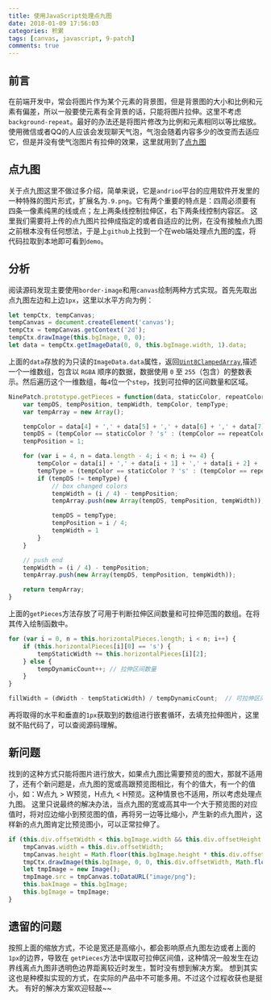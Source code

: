 ```yaml
---
title: 使用JavaScript处理点九图
date: 2018-01-09 17:56:03
categories: 积累
tags: [canvas, javascript, 9-patch]
comments: true
---
```


## 前言

在前端开发中，常会将图片作为某个元素的背景图，但是背景图的大小和比例和元素有偏差，所以一般要使元素有全背景的话，只能将图片拉伸。这里不考虑`background-repeat`。最好的办法还是将图片修改为比例和元素相同以等比缩放。
使用微信或者QQ的人应该会发现聊天气泡，气泡会随着内容多少的改变而去适应它，但是并没有使气泡图片有拉伸的效果，这里就用到了[点九图](https://developer.android.com/guide/topics/graphics/2d-graphics.html#nine-patch)

## 点九图

关于点九图这里不做过多介绍，简单来说，它是`andriod`平台的应用软件开发里的一种特殊的图片形式，扩展名为`.9.png`。它有两个重要的特点是：四周必须要有四条一像素纯黑的线或点；左上两条线控制拉伸区，右下两条线控制内容区。
这里我们需要将上传的点九图片拉伸成指定的或者自适应的比例，在没有接触点九图之前根本没有任何想法，于是上`github`上找到一个在web端处理点九图的[库](https://github.com/chrislondon/9-Patch-Image-for-Websites)，将代码拉取到本地即可看到`demo`。

## 分析

阅读源码发现主要使用`border-image`和用`canvas`绘制两种方式实现。首先先取出点九图左边和上边`1px`，这里以水平方向为例：

```js
let tempCtx, tempCanvas;
tempCanvas = document.createElement('canvas');
tempCtx = tempCanvas.getContext('2d');
tempCtx.drawImage(this.bgImage, 0, 0);
let data = tempCtx.getImageData(0, 0, this.bgImage.width, 1).data;
```

上面的`data`存放的为只读的`ImageData.data`属性，返回[`Uint8ClampedArray`](https://developer.mozilla.org/zh-CN/docs/Web/JavaScript/Reference/Global_Objects/Uint8ClampedArray),描述一个一维数组，包含以 `RGBA` 顺序的数据，数据使用 `0` 至 `255`（包含）的整数表示。然后遍历这个一维数组，每`4`位一个`step`，找到可拉伸的区间数量和区域。
```js
NinePatch.prototype.getPieces = function(data, staticColor, repeatColor) {
    var tempDS, tempPosition, tempWidth, tempColor, tempType;
    var tempArray = new Array();

    tempColor = data[4] + ',' + data[5] + ',' + data[6] + ',' + data[7];
    tempDS = (tempColor == staticColor ? 's' : (tempColor == repeatColor ? 'r' : 'd'));
    tempPosition = 1;

    for (var i = 4, n = data.length - 4; i < n; i += 4) {
        tempColor = data[i] + ',' + data[i + 1] + ',' + data[i + 2] + ',' + data[i + 3];
        tempType = (tempColor == staticColor ? 's' : (tempColor == repeatColor ? 'r' : 'd'));
        if (tempDS != tempType) {
            // box changed colors
            tempWidth = (i / 4) - tempPosition;
            tempArray.push(new Array(tempDS, tempPosition, tempWidth));

            tempDS = tempType;
            tempPosition = i / 4;
            tempWidth = 1
        }
    }

    // push end
    tempWidth = (i / 4) - tempPosition;
    tempArray.push(new Array(tempDS, tempPosition, tempWidth));

    return tempArray;
}
```
上面的`getPieces`方法存放了可用于判断拉伸区间数量和可拉伸范围的数组。在将其传入绘制函数中。
```js
for (var i = 0, n = this.horizontalPieces.length; i < n; i++) {
    if (this.horizontalPieces[i][0] == 's') {
        tempStaticWidth += this.horizontalPieces[i][2];
    } else {
        tempDynamicCount++; // 拉伸区间数量
    }
}

fillWidth = (dWidth - tempStaticWidth) / tempDynamicCount;  // 可拉伸区间
```
再将取得的水平和垂直的`1px`获取到的数组进行嵌套循环，去填充拉伸图片，这里就不贴代码了，可以查阅源码理解。

## 新问题

找到的这种方式只能将图片进行放大，如果点九图比需要预览的图大，那就不适用了，还有个新问题是，点九图的宽或高跟预览图相比，有个的值大，有一个的值小，如：W点九 > W预览，H点九 < H预览。这种情景也不适用，所以考虑处理点九图。
这里只说最终的解决办法，当点九图的宽或高其中一个大于预览图的对应值时，将对应边缩小到预览图的值，再将另一边等比缩小，产生新的点九图片，这样新的点九图肯定比预览图小，可以正常拉伸了。
```js
if (this.div.offsetWidth < this.bgImage.width && this.div.offsetHeight > this.bgImage.height) {
    tmpCanvas.width = this.div.offsetWidth;
    tmpCanvas.height = Math.floor(this.bgImage.height * this.div.offsetWidth / this.bgImage.width);
    tmpCtx.drawImage(this.bgImage, 0, 0, this.div.offsetWidth, Math.floor(this.bgImage.height * this.div.offsetWidth / this.bgImage.width));
    let tmpImage = new Image();
    tmpImage.src = tmpCanvas.toDataURL("image/png");
    this.bakImage = this.bgImage;
    this.bgImage = tmpImage;
}
```

## 遗留的问题

按照上面的缩放方式，不论是宽还是高缩小，都会影响原点九图左边或者上面的`1px`的边界，导致在 `getPieces`方法中误取可拉伸区间值，这种情况一般发生在边界线离点九图非透明色边界距离较近时发生，暂时没有想到解决方案。
想到其实这也是种模拟实现的方式，在实际的产品中不可能多用。不过这个过程收获也是挺大。
有好的解决方案欢迎轻敲~~
